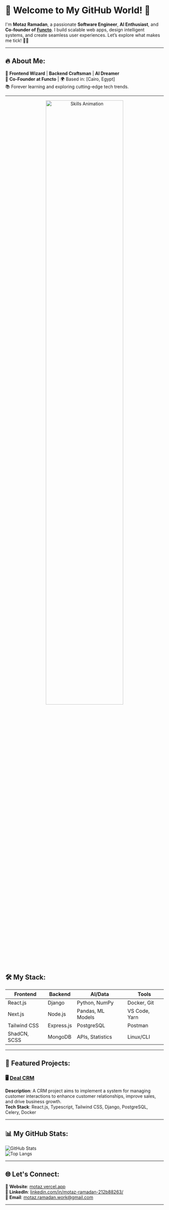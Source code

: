 <!-- <div align="center">
  <img src="https://user-images.githubusercontent.com/your-banner-image.png" alt="Welcome Banner" width="100%"/>
</div> -->

# 👋 Welcome to My GitHub World! 🚀

I'm **Motaz Ramadan**, a passionate **Software Engineer**, **AI Enthusiast**, and **Co-founder of [Functo](https://functo-software-house.vercel.app/)**. I build scalable web apps, design intelligent systems, and create seamless user experiences. Let’s explore what makes me tick! 🧠✨

---

## 🔥 About Me:

🎯 **Frontend Wizard** | **Backend Craftsman** | **AI Dreamer**  
💼 **Co-Founder at Functo** | 🌍 Based in: [Cairo, Egypt]  
📚 Forever learning and exploring cutting-edge tech trends.

---

<div align="center">
  <img src="https://user-images.githubusercontent.com/63050133/156676671-d5b2e362-97d4-4404-9447-dd71ddfea82f.gif" alt="Skills Animation" width="70%"/>
</div>

## 🛠️ My Stack:

| **Frontend** | **Backend** | **AI/Data**       | **Tools**     |
| ------------ | ----------- | ----------------- | ------------- |
| React.js     | Django      | Python, NumPy     | Docker, Git   |
| Next.js      | Node.js     | Pandas, ML Models | VS Code, Yarn |
| Tailwind CSS | Express.js  | PostgreSQL        | Postman       |
| ShadCN, SCSS | MongoDB     | APIs, Statistics  | Linux/CLI     |

---

## 🌟 Featured Projects:

### 🖥️ **[Deal CRM](https://github.com/your-project-link)**

**Description**: A CRM project aims to implement a system for managing customer interactions to enhance customer relationships, improve sales, and drive business growth.  
**Tech Stack**: React.js, Typescript, Tailwind CSS, Django, PostgreSQL, Celery, Docker

---

<!-- <div align="center">
  <img src="https://user-images.githubusercontent.com/your-github-stats.gif" alt="GitHub Stats" width="80%"/>
</div> -->

## 📊 My GitHub Stats:

![GitHub Stats](https://github-readme-stats.vercel.app/api?username=motazramadan8&show_icons=true&theme=radical)  
![Top Langs](https://github-readme-stats.vercel.app/api/top-langs/?username=motazramadan8&layout=compact&theme=radical)

---

## 🌐 Let's Connect:

🌟 **Website**: [motaz.vercel.app](https://motaz.vercel.app)  
💼 **LinkedIn**: [linkedin.com/in/motaz-ramadan-212b88263/](https://www.linkedin.com/in/motaz-ramadan-212b88263/)  
📧 **Email**: [motaz.ramadan.work@gmail.com](mailto:motaz.ramadan.work@gmail.com)

---

<!-- <div align="center">
  <img src="https://user-images.githubusercontent.com/your-footer-image.gif" alt="Thank You" width="50%"/>
</div> -->
